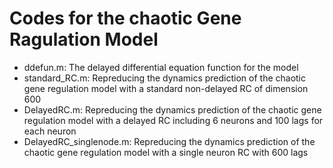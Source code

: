 # Codes for the chaotic Gene Ragulation Model
- ddefun.m: The delayed differential equation function for the model
- standard_RC.m: Repreducing the dynamics prediction of the chaotic gene regulation model with a standard non-delayed RC of dimension 600
- DelayedRC.m: Repreducing the dynamics prediction of the chaotic gene regulation model with a delayed RC including 6 neurons and 100 lags for each neuron
- DelayedRC_singlenode.m: Repreducing the dynamics prediction of the chaotic gene regulation model  with a single neuron RC with 600 lags
